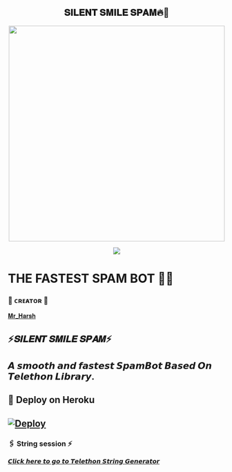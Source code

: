 <h2 align="center"><b> 𝐒𝐈𝐋𝐄𝐍𝐓 𝐒𝐌𝐈𝐋𝐄 𝐒𝐏𝐀𝐌🔥💫 </b></h2>

<p align='Middle'><a href='https://t.me/Nobi_xxd'><img src='https://te.legra.ph/file/e21d827d1cf32f9a927f0.jpg' width='500"'></a></p>

<p align="center">
  <img src="https://readme-typing-svg.herokuapp.com?color=F77247&width=420&lines=A+Advanced+And+High+Quality+Bot%E2%9C%8C%EF%B8%8F;Pro%2C+Op%2C+YourDad%E2%9D%A4%EF%B8%8F">
</p> 

# THE FASTEST SPAM BOT 🤞🤞 


### 🖤 ᴄʀᴇᴀᴛᴏʀ 🖤

[𝐌𝐫_𝐇𝐚𝐫𝐬𝐡](https://t.me/the_silentsmile)

## ⚡𝑺𝑰𝑳𝑬𝑵𝑻 𝑺𝑴𝑰𝑳𝑬 𝑺𝑷𝑨𝑴⚡
## 𝘼 𝙨𝙢𝙤𝙤𝙩𝙝 𝙖𝙣𝙙 𝙛𝙖𝙨𝙩𝙚𝙨𝙩 𝙎𝙥𝙖𝙢𝘽𝙤𝙩  𝘽𝙖𝙨𝙚𝙙 𝙊𝙣 𝙏𝙚𝙡𝙚𝙩𝙝𝙤𝙣 𝙇𝙞𝙗𝙧𝙖𝙧𝙮.



## 🚀 Deploy on Heroku 
[![Deploy](https://www.herokucdn.com/deploy/button.svg)](https://heroku.com/deploy?template=https://github.com/ItsHarshOP/SILENT-SMILE-SPAM-BOT)
------------------------------------------------

### 🖇️ String session ⚡

[𝘾𝙡𝙞𝙘𝙠 𝙝𝙚𝙧𝙚 𝙩𝙤 𝙜𝙤 𝙩𝙤 𝙏𝙚𝙡𝙚𝙩𝙝𝙤𝙣 𝙎𝙩𝙧𝙞𝙣𝙜 𝙂𝙚𝙣𝙚𝙧𝙖𝙩𝙤𝙧](https://t.me/SessionGeneratorBot)




